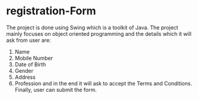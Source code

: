 # registration-Form
The project is done using Swing which is a toolkit of Java. The project mainly focuses on object oriented programming and the details which it will ask from user are:
1. Name
2. Mobile Number
3. Date of Birth
4. Gender
5. Address
6. Profession
and in the end it will ask to accept the Terms and Conditions. Finally, user can submit the form.
